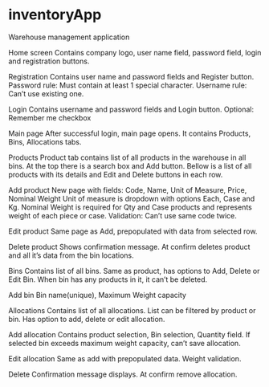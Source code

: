 # inventoryApp

Warehouse management application


Home screen
Contains company logo, user name field, password field, login and registration buttons.

Registration
Contains user name and password fields and Register button.
Password rule: Must contain at least 1 special character.
Username rule: Can’t use existing one.

Login
Contains username and password fields and Login button.
Optional: Remember me checkbox

Main page
After successful login, main page opens. It contains Products, Bins, Allocations tabs.

Products
Product tab contains list of all products in the warehouse in all bins. At the top there is a search box and Add button.
Bellow is a list of all products with its details and Edit and Delete buttons in each row.

Add product
New page with fields:
Code, Name, Unit of Measure, Price, Nominal Weight
Unit of measure is dropdown with options Each, Case and Kg.
Nominal Weight is required for Qty and Case products and represents weight of each piece or case.
Validation: Can’t use same code twice.

Edit product
Same page as Add, prepopulated with data from selected row.

Delete product
Shows confirmation message. At confirm deletes product and all it’s data from the bin locations. 





Bins
Contains list of all bins. Same as product, has options to Add, Delete or Edit Bin.
When bin has any products in it, it can’t be deleted. 

Add bin
Bin name(unique), Maximum Weight capacity

Allocations
Contains list of all allocations. List can be filtered by product or bin. Has option to add, delete or edit allocation.

Add allocation
Contains product selection, Bin selection, Quantity field.
If selected bin exceeds maximum weight capacity, can’t save allocation.

Edit allocation
Same as add with prepopulated data. Weight validation.

Delete
Confirmation message displays. At confirm remove allocation.




